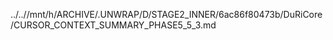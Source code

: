 ../..//mnt/h/ARCHIVE/.UNWRAP/D/STAGE2_INNER/6ac86f80473b/DuRiCore/CURSOR_CONTEXT_SUMMARY_PHASE5_5_3.md